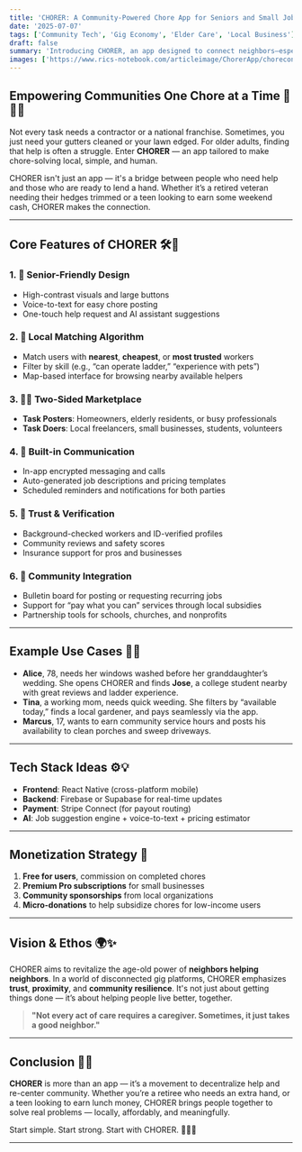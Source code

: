 ```yaml
---
title: 'CHORER: A Community-Powered Chore App for Seniors and Small Jobs 🧹🪴'
date: '2025-07-07'
tags: ['Community Tech', 'Gig Economy', 'Elder Care', 'Local Business']
draft: false
summary: 'Introducing CHORER, an app designed to connect neighbors—especially seniors—with trustworthy locals or small businesses for everyday chores. From gutter cleaning to pool skimming, CHORER blends community, care, and convenience in a user-friendly mobile app.'
images: ['https://www.rics-notebook.com/articleimage/ChorerApp/choreconnect.webp']
---
```


## Empowering Communities One Chore at a Time 👵🤝🧽

Not every task needs a contractor or a national franchise. Sometimes, you just need your gutters cleaned or your lawn edged. For older adults, finding that help is often a struggle. Enter **CHORER** — an app tailored to make chore-solving local, simple, and human.

CHORER isn't just an app — it's a bridge between people who need help and those who are ready to lend a hand. Whether it’s a retired veteran needing their hedges trimmed or a teen looking to earn some weekend cash, CHORER makes the connection.

---

## Core Features of CHORER 🛠️📱

### 1. 🎯 **Senior-Friendly Design**
- High-contrast visuals and large buttons
- Voice-to-text for easy chore posting
- One-touch help request and AI assistant suggestions

### 2. 📍 **Local Matching Algorithm**
- Match users with **nearest**, **cheapest**, or **most trusted** workers
- Filter by skill (e.g., “can operate ladder,” “experience with pets”)
- Map-based interface for browsing nearby available helpers

### 3. 👩‍🔧 **Two-Sided Marketplace**
- **Task Posters**: Homeowners, elderly residents, or busy professionals
- **Task Doers**: Local freelancers, small businesses, students, volunteers

### 4. 💬 **Built-in Communication**
- In-app encrypted messaging and calls
- Auto-generated job descriptions and pricing templates
- Scheduled reminders and notifications for both parties

### 5. 🔐 **Trust & Verification**
- Background-checked workers and ID-verified profiles
- Community reviews and safety scores
- Insurance support for pros and businesses

### 6. 🌿 **Community Integration**
- Bulletin board for posting or requesting recurring jobs
- Support for “pay what you can” services through local subsidies
- Partnership tools for schools, churches, and nonprofits

---

## Example Use Cases 🧼🌸

- **Alice**, 78, needs her windows washed before her granddaughter’s wedding. She opens CHORER and finds **Jose**, a college student nearby with great reviews and ladder experience.
- **Tina**, a working mom, needs quick weeding. She filters by “available today,” finds a local gardener, and pays seamlessly via the app.
- **Marcus**, 17, wants to earn community service hours and posts his availability to clean porches and sweep driveways.

---

## Tech Stack Ideas ⚙️💡

- **Frontend**: React Native (cross-platform mobile)
- **Backend**: Firebase or Supabase for real-time updates
- **Payment**: Stripe Connect (for payout routing)
- **AI**: Job suggestion engine + voice-to-text + pricing estimator

---

## Monetization Strategy 💸

1. **Free for users**, commission on completed chores
2. **Premium Pro subscriptions** for small businesses
3. **Community sponsorships** from local organizations
4. **Micro-donations** to help subsidize chores for low-income users

---

## Vision & Ethos 🌍✨

CHORER aims to revitalize the age-old power of **neighbors helping neighbors**. In a world of disconnected gig platforms, CHORER emphasizes **trust**, **proximity**, and **community resilience**. It's not just about getting things done — it’s about helping people live better, together.

> **"Not every act of care requires a caregiver. Sometimes, it just takes a good neighbor."**

---

## Conclusion 🔧💖

**CHORER** is more than an app — it’s a movement to decentralize help and re-center community. Whether you’re a retiree who needs an extra hand, or a teen looking to earn lunch money, CHORER brings people together to solve real problems — locally, affordably, and meaningfully.

Start simple. Start strong. Start with CHORER. 🧹📱🌿

---
